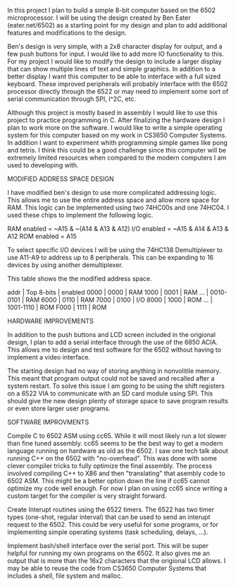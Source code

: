 In this project I plan to build a simple 8-bit computer based on the 6502 microprocessor. 
I will be using the design created by Ben Eater (eater.net/6502) as a starting point
for my design and plan to add additional features and modifications to the design.

Ben's design is very simple, with a 2x8 character display for output, and a few push 
buttons for input. I would like to add more IO functionality to this. For my project
I would like to modify the design to include a larger display that can show multiple
lines of text and simple graphics. In addition to a better display I want this 
computer to be able to interface with a full sized keyboard. These improved peripherals
will probably interface with the 6502 processor directly through the 6522 or may need to
implement some sort of serial communication through SPI, I^2C, etc. 

Although this project is mostly based in assembly I would like to use this project
to practice programming in C. After finalizing the hardware design I plan to work more
on the software. I would like to write a simple operating system for
this computer based on my work in CS3650 Computer Systems. In addition I want to 
experiment whith programming simple games like pong and tetris. I think this could be
a good challenge since this computer will be extremely limited resources when compared
to the modern computers I am used to developing with. 


MODIFIED ADDRESS SPACE DESIGN

I have modified ben's design to use more complicated addressing logic. This allows
me to use the entire address space and allow more space for RAM. This logic can be 
implemented using two 74HC00s and one 74HC04. I used these chips to implement the 
following logic. 

RAM enabled = ~A15 & ~(A14 & A13 & A12)
I/O enabled = ~A15 & A14 & A13 & A12
ROM enabled = A15

To select specific I/O devices I will be using the 74HC138 Demultiplexer to 
use A11-A9 to address up to 8 peripherals. This can be expanding to 16 devices 
by using another demultiplexer.

This table shows the the modified address space. 

addr | Top 8-bits | enabled
0000 |    0000    | RAM
1000 |    0001    | RAM
...  |  0010-0101 | RAM
6000 |    0110    | RAM
7000 |    0100    | I/O
8000 |    1000    | ROM
...  |  1001-1110 | ROM
F000 |    1111    | ROM

HARDWARE IMPROVEMENTS

In addition to the push buttons and LCD screen included in the origional design,
I plan to add a serial interface through the use of the 6850 ACIA. This allows me
to design and test software for the 6502 without having to implement a video interface. 

The starting design had no way of storing anything in nonvolitile memory. This meant 
that program output could not be saved and recalled after a system restart. To solve
this issue I am going to be using the shift registers on a 6522 VIA to communicate
with an SD card module using SPI. This should give the new design plenty of storage
space to save program results or even store larger user programs.

 

SOFTWARE IMPROVMENTS

Compile C to 6502 ASM using cc65. While it will most likely run a lot slower than 
fine tuned assembly. cc65 seems to be the best way to get a modern language running
on hardware as old as the 6502. I saw one tech talk about running C++ on the 6502 with
"no-overhead". This was done with some clever compiler tricks to fully optimize the 
final assembly. The process involved compiling C++ to X86 and then "translating" that
asembly code to 6502 ASM. This might be a better option down the line if cc65 cannot
optimize my code well enough. For now I plan on using cc65 since writing a custom
target for the compiler is very straight forward. 

Create Interupt routines using the 6522 timers. The 6522 has two timer types 
(one-shot, regular interval) that can be used to send an interupt request to the 6502. 
This could be very useful for some programs, or for implementing simple operating 
systems (task scheduling, delays, ...). 

Implement bash/shell interface over the serial port. This will be super helpful for
running my own programs on the 6502. It also gives me an output that is more than the
16x2 characters that the origional LCD allows. I may be able to reuse the code from
CS3650 Computer Systems that includes a shell, file system and malloc.  

